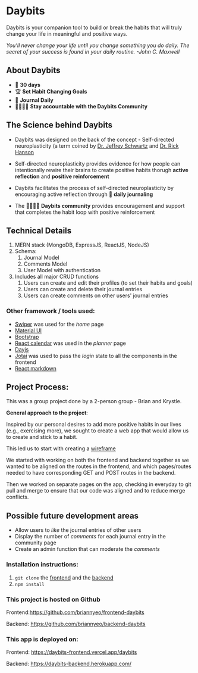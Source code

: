 # Daybits

Daybits is your companion tool to build or break the habits that will truly change your life in meaningful and positive ways.

*You’ll never change your life until you change something you do daily. The secret of your success is found in your daily routine. 
-John C. Maxwell*

## About Daybits

- 📆 **30 days**
- 🏆 **Set Habit Changing Goals**
- 📝 **Journal Daily**
- 👨‍👩‍👧‍👦 **Stay accountable with the Daybits Community**

## The Science behind Daybits

- Daybits was designed on the back of the concept - Self-directed neuroplasticity (a term coined by [Dr. Jeffrey Schwartz](https://jeffreymschwartz.com/) and [Dr. Rick Hanson](https://www.rickhanson.net/books/hardwiring-happiness/)

- Self-directed neuroplasticity provides evidence for how people can intentionally rewire their brains to create positive habits thorugh **active reflection** and **positive reinforcement**

- Daybits facilitates the process of self-directed neuroplasticity by encouraging active reflection through 📝 **daily journaling**

- The 👨‍👩‍👧‍👦 **Daybits community** provides encouragement and support that completes the habit loop with positive reinforcement

## Technical Details

1. MERN stack (MongoDB, ExpressJS, ReactJS, NodeJS)
2. Schema:
    1. Journal Model
    2. Comments Model
    3. User Model with authentication
3. Includes all major CRUD functions
    1. Users can create and edit their profiles (to set their habits and goals)
    2. Users can create and delete their journal entries
    3. Users can create comments on other users' journal entries

### Other framework / tools used:
- [Swiper](https://www.npmjs.com/package/swiper) was used for the *home* page
- [Material UI](https://mui.com/material-ui/getting-started/installation/)
- [Bootstrap](https://getbootstrap.com/)
- [React calendar](https://www.npmjs.com/package/react-calendar) was used in the *planner* page
- [Dayjs](https://day.js.org/)
- [Jotai](https://jotai.org/) was used to pass the *login* state to all the components in the frontend
- [React markdown](https://www.npmjs.com/package/react-markdown)

## Project Process:

This was a group project done by a 2-person group - Brian and Krystle.

**General approach to the project**: 

Inspired by our personal desires to add more positive habits in our lives (e.g., exercising more), we sought to create a web app that would allow us to create and stick to a habit.

This led us to start with creating a [wireframe](https://www.figma.com/file/jUX2e4blUZtYgq7XQXFT84/Habit-Tracker-Project-3?node-id=0%3A1)

We started with working on both the frontend and backend together as we wanted to be aligned on the routes in the frontend, and which pages/routes needed to have corresponding GET and POST routes in the backend.

Then we worked on separate pages on the app, checking in everyday to git pull and merge to ensure that our code was aligned and to reduce merge conflicts.

## Possible future development areas

- Allow users to *like* the journal entries of other users
- Display the number of *comments* for each journal entry in the community page
- Create an admin function that can moderate the *comments*

### Installation instructions:
1. `git clone` the [frontend](https://github.com/briannyeo/frontend-daybits) and the [backend](https://github.com/briannyeo/backend-daybits)
2. `npm install`

### This project is hosted on Github

Frontend:https://github.com/briannyeo/frontend-daybits

Backend: https://github.com/briannyeo/backend-daybits

### This app is deployed on:

Frontend: https://daybits-frontend.vercel.app/daybits

Backend: https://daybits-backend.herokuapp.com/


